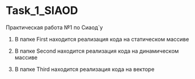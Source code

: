 # Task_1_SIAOD

Практическая работа №1 по Сиаод`у

1. В папке First находится реализация кода на статическом массиве

2. В папке Second находится реализация кода на динамическом массиве

3. В папке Third находится реализация кода на векторе
